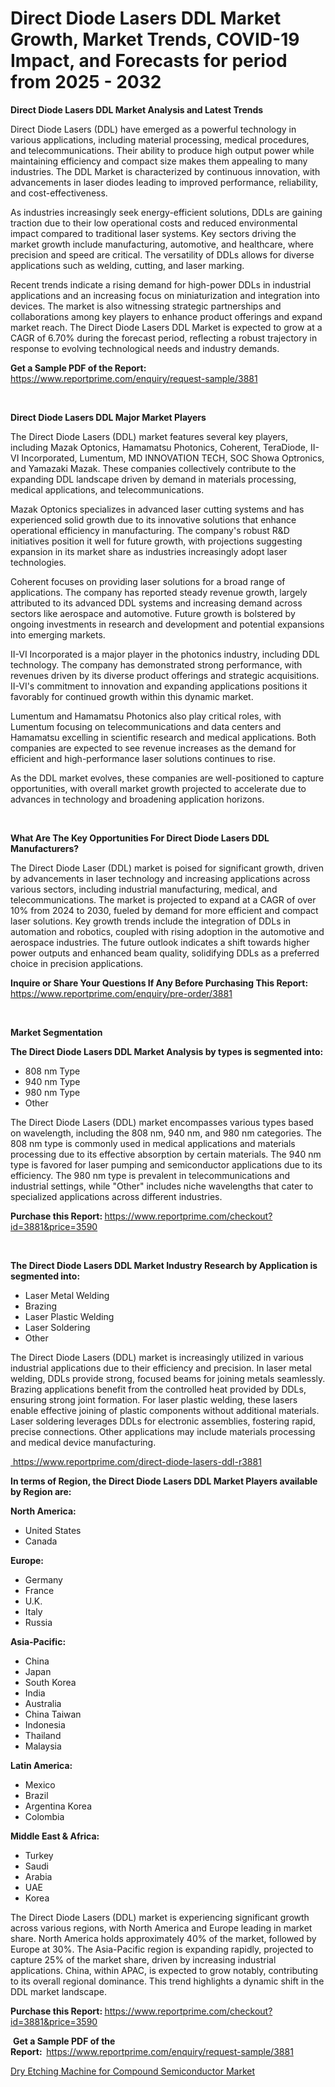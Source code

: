 <p><h1>Direct Diode Lasers DDL Market Growth, Market Trends, COVID-19 Impact, and Forecasts for period from 2025 - 2032</h1></p><p><strong>Direct Diode Lasers DDL Market Analysis and Latest Trends</strong></p>
<p><p>Direct Diode Lasers (DDL) have emerged as a powerful technology in various applications, including material processing, medical procedures, and telecommunications. Their ability to produce high output power while maintaining efficiency and compact size makes them appealing to many industries. The DDL Market is characterized by continuous innovation, with advancements in laser diodes leading to improved performance, reliability, and cost-effectiveness.</p><p>As industries increasingly seek energy-efficient solutions, DDLs are gaining traction due to their low operational costs and reduced environmental impact compared to traditional laser systems. Key sectors driving the market growth include manufacturing, automotive, and healthcare, where precision and speed are critical. The versatility of DDLs allows for diverse applications such as welding, cutting, and laser marking.</p><p>Recent trends indicate a rising demand for high-power DDLs in industrial applications and an increasing focus on miniaturization and integration into devices. The market is also witnessing strategic partnerships and collaborations among key players to enhance product offerings and expand market reach. The Direct Diode Lasers DDL Market is expected to grow at a CAGR of 6.70% during the forecast period, reflecting a robust trajectory in response to evolving technological needs and industry demands.</p></p>
<p><strong>Get a Sample PDF of the Report:&nbsp;</strong> <a href="https://www.reportprime.com/enquiry/request-sample/3881?utm_campaign=3357&utm_medium=2&utm_source=Github&utm_content=ia&utm_term=18032025&utm_id=direct-diode-lasers-ddl">https://www.reportprime.com/enquiry/request-sample/3881</a></p>
<p>&nbsp;</p>
<p><strong>Direct Diode Lasers DDL Major Market Players</strong></p>
<p><p>The Direct Diode Lasers (DDL) market features several key players, including Mazak Optonics, Hamamatsu Photonics, Coherent, TeraDiode, II-VI Incorporated, Lumentum, MD INNOVATION TECH, SOC Showa Optronics, and Yamazaki Mazak. These companies collectively contribute to the expanding DDL landscape driven by demand in materials processing, medical applications, and telecommunications.</p><p>Mazak Optonics specializes in advanced laser cutting systems and has experienced solid growth due to its innovative solutions that enhance operational efficiency in manufacturing. The company's robust R&D initiatives position it well for future growth, with projections suggesting expansion in its market share as industries increasingly adopt laser technologies.</p><p>Coherent focuses on providing laser solutions for a broad range of applications. The company has reported steady revenue growth, largely attributed to its advanced DDL systems and increasing demand across sectors like aerospace and automotive. Future growth is bolstered by ongoing investments in research and development and potential expansions into emerging markets.</p><p>II-VI Incorporated is a major player in the photonics industry, including DDL technology. The company has demonstrated strong performance, with revenues driven by its diverse product offerings and strategic acquisitions. II-VI's commitment to innovation and expanding applications positions it favorably for continued growth within this dynamic market.</p><p>Lumentum and Hamamatsu Photonics also play critical roles, with Lumentum focusing on telecommunications and data centers and Hamamatsu excelling in scientific research and medical applications. Both companies are expected to see revenue increases as the demand for efficient and high-performance laser solutions continues to rise.</p><p>As the DDL market evolves, these companies are well-positioned to capture opportunities, with overall market growth projected to accelerate due to advances in technology and broadening application horizons.</p></p>
<p>&nbsp;</p>
<p><strong>What Are The Key Opportunities For Direct Diode Lasers DDL Manufacturers?</strong></p>
<p><p>The Direct Diode Laser (DDL) market is poised for significant growth, driven by advancements in laser technology and increasing applications across various sectors, including industrial manufacturing, medical, and telecommunications. The market is projected to expand at a CAGR of over 10% from 2024 to 2030, fueled by demand for more efficient and compact laser solutions. Key growth trends include the integration of DDLs in automation and robotics, coupled with rising adoption in the automotive and aerospace industries. The future outlook indicates a shift towards higher power outputs and enhanced beam quality, solidifying DDLs as a preferred choice in precision applications.</p></p>
<p><strong>Inquire or Share Your Questions If Any Before Purchasing This Report:</strong> <a href="https://www.reportprime.com/enquiry/pre-order/3881?utm_campaign=3357&utm_medium=2&utm_source=Github&utm_content=ia&utm_term=18032025&utm_id=direct-diode-lasers-ddl">https://www.reportprime.com/enquiry/pre-order/3881</a></p>
<p>&nbsp;</p>
<p><strong>Market Segmentation</strong></p>
<p><strong>The Direct Diode Lasers DDL Market Analysis by types is segmented into:</strong></p>
<p><ul><li>808 nm Type</li><li>940 nm Type</li><li>980 nm Type</li><li>Other</li></ul></p>
<p><p>The Direct Diode Lasers (DDL) market encompasses various types based on wavelength, including the 808 nm, 940 nm, and 980 nm categories. The 808 nm type is commonly used in medical applications and materials processing due to its effective absorption by certain materials. The 940 nm type is favored for laser pumping and semiconductor applications due to its efficiency. The 980 nm type is prevalent in telecommunications and industrial settings, while "Other" includes niche wavelengths that cater to specialized applications across different industries.</p></p>
<p><strong>Purchase this Report:&nbsp;</strong><a href="https://www.reportprime.com/checkout?id=3881&price=3590&utm_campaign=3357&utm_medium=2&utm_source=Github&utm_content=ia&utm_term=18032025&utm_id=direct-diode-lasers-ddl">https://www.reportprime.com/checkout?id=3881&price=3590</a></p>
<p>&nbsp;</p>
<p><strong>The Direct Diode Lasers DDL Market Industry Research by Application is segmented into:</strong></p>
<p><ul><li>Laser Metal Welding</li><li>Brazing</li><li>Laser Plastic Welding</li><li>Laser Soldering</li><li>Other</li></ul></p>
<p><p>The Direct Diode Lasers (DDL) market is increasingly utilized in various industrial applications due to their efficiency and precision. In laser metal welding, DDLs provide strong, focused beams for joining metals seamlessly. Brazing applications benefit from the controlled heat provided by DDLs, ensuring strong joint formation. For laser plastic welding, these lasers enable effective joining of plastic components without additional materials. Laser soldering leverages DDLs for electronic assemblies, fostering rapid, precise connections. Other applications may include materials processing and medical device manufacturing.</p></p>
<p><a href="https://www.reportprime.com/direct-diode-lasers-ddl-r3881?utm_campaign=3357&utm_medium=2&utm_source=Github&utm_content=ia&utm_term=18032025&utm_id=direct-diode-lasers-ddl">&nbsp;https://www.reportprime.com/direct-diode-lasers-ddl-r3881</a></p>
<p><strong>In terms of Region, the Direct Diode Lasers DDL Market Players available by Region are:</strong></p>
<p>
    <p> <strong> North America: </strong>
        <ul>
            <li>United States</li>
            <li>Canada</li>
        </ul>
        </p> 
    <p> <strong> Europe: </strong>
        <ul>
            <li>Germany</li>
            <li>France</li>
            <li>U.K.</li>
            <li>Italy</li>
            <li>Russia</li>
        </ul>
        </p> 
    <p> <strong> Asia-Pacific: </strong>
        <ul>
            <li>China</li>
            <li>Japan</li>
            <li>South Korea</li>
            <li>India</li>
            <li>Australia</li>
            <li>China Taiwan</li>
            <li>Indonesia</li>
            <li>Thailand</li>
            <li>Malaysia</li>
        </ul>
        </p> 
    <p> <strong> Latin America: </strong>
        <ul>
            <li>Mexico</li>
            <li>Brazil</li>
            <li>Argentina Korea</li>
            <li>Colombia</li>
        </ul>
        </p> 
    <p> <strong> Middle East & Africa: </strong>
        <ul>
            <li>Turkey</li>
            <li>Saudi</li>
            <li>Arabia</li>
            <li>UAE</li>
            <li>Korea</li>
        </ul>
    </p>
    </p>
<p><p>The Direct Diode Lasers (DDL) market is experiencing significant growth across various regions, with North America and Europe leading in market share. North America holds approximately 40% of the market, followed by Europe at 30%. The Asia-Pacific region is expanding rapidly, projected to capture 25% of the market share, driven by increasing industrial applications. China, within APAC, is expected to grow notably, contributing to its overall regional dominance. This trend highlights a dynamic shift in the DDL market landscape.</p></p>
<p><strong>Purchase this Report: </strong><a href="https://www.reportprime.com/checkout?id=3881&price=3590&utm_campaign=3357&utm_medium=2&utm_source=Github&utm_content=ia&utm_term=18032025&utm_id=direct-diode-lasers-ddl">https://www.reportprime.com/checkout?id=3881&price=3590</a></p>
<p>&nbsp;<strong>Get a Sample PDF of the Report:&nbsp;&nbsp;</strong><a href="https://www.reportprime.com/enquiry/request-sample/3881?utm_campaign=3357&utm_medium=2&utm_source=Github&utm_content=ia&utm_term=18032025&utm_id=direct-diode-lasers-ddl">https://www.reportprime.com/enquiry/request-sample/3881</a></p>
<p><strong></strong></p>
<p><p><a href="https://github.com/beroxiluwaya/Market-Research-Report-List-1/blob/main/dry-etching-machine-for-compound-semiconductor-market.md?utm_campaign=3357&utm_medium=2&utm_source=Github&utm_content=ia&utm_term=18032025&utm_id=direct-diode-lasers-ddl">Dry Etching Machine for Compound Semiconductor Market</a></p></p>